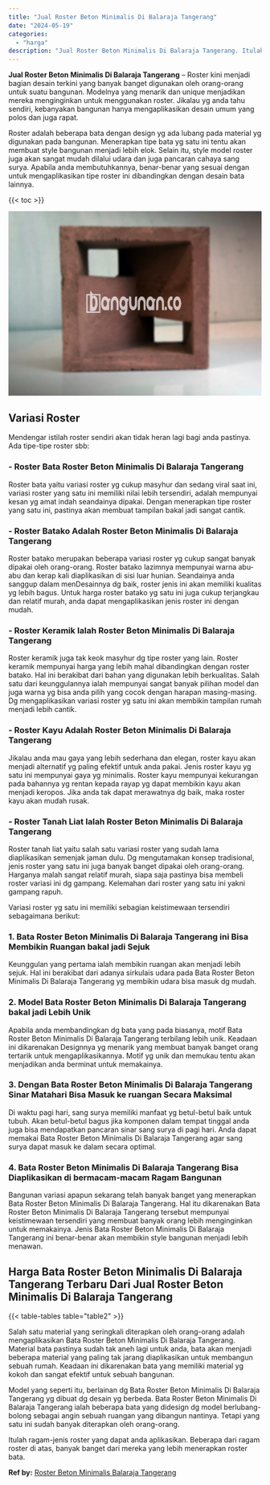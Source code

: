 ```yaml
---
title: "Jual Roster Beton Minimalis Di Balaraja Tangerang"
date: "2024-05-19"
categories: 
  - "harga"
description: "Jual Roster Beton Minimalis Di Balaraja Tangerang. Itulah ragam-jenis roster yang dapat anda aplikasikan. Beberapa dari ragam roster di atas, banyak banget d..."
---
```


**Jual Roster Beton Minimalis Di Balaraja Tangerang** – Roster kini menjadi bagian desain terkini yang banyak banget digunakan oleh orang-orang untuk suatu bangunan. Modelnya yang menarik dan unique menjadikan mereka menginginkan untuk menggunakan roster. Jikalau yg anda tahu sendiri, kebanyakan bangunan hanya mengaplikasikan desain umum yang polos dan juga rapat.

Roster adalah beberapa bata dengan design yg ada lubang pada material yg digunakan pada bangunan. Menerapkan tipe bata yg satu ini tentu akan membuat style bangunan menjadi lebih elok. Selain itu, style model roster juga akan sangat mudah dilalui udara dan juga pancaran cahaya sang surya. Apabila anda membutuhkannya, benar-benar yang sesuai dengan untuk mengaplikasikan tipe roster ini dibandingkan dengan desain bata lainnya.

{{< toc >}}

![Jual Roster Beton Minimalis Di Balaraja Tangerang](/images/bata-roster-minimalis-31.png)

## Variasi Roster

Mendengar istilah roster sendiri akan tidak heran lagi bagi anda pastinya. Ada tipe-tipe roster sbb:

### \- Roster Bata Roster Beton Minimalis Di Balaraja Tangerang

Roster bata yaitu variasi roster yg cukup masyhur dan sedang viral saat ini, variasi roster yang satu ini memiliki nilai lebih tersendiri, adalah mempunyai kesan yg amat indah seandainya dipakai. Dengan menerapkan tipe roster yang satu ini, pastinya akan membuat tampilan bakal jadi sangat cantik.

### \- Roster Batako Adalah Roster Beton Minimalis Di Balaraja Tangerang

Roster batako merupakan beberapa variasi roster yg cukup sangat banyak dipakai oleh orang-orang. Roster batako lazimnya mempunyai warna abu-abu dan kerap kali diaplikasikan di sisi luar hunian. Seandainya anda sanggup dalam menDesainnya dg baik, roster jenis ini akan memiliki kualitas yg lebih bagus. Untuk harga roster batako yg satu ini juga cukup terjangkau dan relatif murah, anda dapat mengaplikasikan jenis roster ini dengan mudah.

### \- Roster Keramik Ialah Roster Beton Minimalis Di Balaraja Tangerang

Roster keramik juga tak keok masyhur dg tipe roster yang lain. Roster keramik mempunyai harga yang lebih mahal dibandingkan dengan roster batako. Hal ini berakibat dari bahan yang digunakan lebih berkualitas. Salah satu dari keunggulannya ialah mempunyai sangat banyak pilihan model dan juga warna yg bisa anda pilih yang cocok dengan harapan masing-masing. Dg mengaplikasikan variasi roster yg satu ini akan membikin tampilan rumah menjadi lebih cantik.

### \- Roster Kayu Adalah Roster Beton Minimalis Di Balaraja Tangerang

Jikalau anda mau gaya yang lebih sederhana dan elegan, roster kayu akan menjadi alternatif yg paling efektif untuk anda pakai. Jenis roster kayu yg satu ini mempunyai gaya yg minimalis. Roster kayu mempunyai kekurangan pada bahannya yg rentan kepada rayap yg dapat membikin kayu akan menjadi keropos. Jika anda tak dapat merawatnya dg baik, maka roster kayu akan mudah rusak.

### \- Roster Tanah Liat Ialah Roster Beton Minimalis Di Balaraja Tangerang

Roster tanah liat yaitu salah satu variasi roster yang sudah lama diaplikasikan semenjak jaman dulu. Dg mengutamakan konsep tradisional, jenis roster yang satu ini juga banyak banget dipakai oleh orang-orang. Harganya malah sangat relatif murah, siapa saja pastinya bisa membeli roster variasi ini dg gampang. Kelemahan dari roster yang satu ini yakni gampang rapuh.

Variasi roster yg satu ini memiliki sebagian keistimewaan tersendiri sebagaimana berikut:

### 1\. Bata Roster Beton Minimalis Di Balaraja Tangerang ini Bisa Membikin Ruangan bakal jadi Sejuk

Keunggulan yang pertama ialah membikin ruangan akan menjadi lebih sejuk. Hal ini berakibat dari adanya sirkulais udara pada Bata Roster Beton Minimalis Di Balaraja Tangerang yg membikin udara bisa masuk dg mudah.

### 2\. Model Bata Roster Beton Minimalis Di Balaraja Tangerang bakal jadi Lebih Unik

Apabila anda membandingkan dg bata yang pada biasanya, motif Bata Roster Beton Minimalis Di Balaraja Tangerang terbilang lebih unik. Keadaan ini dikarenakan Designnya yg menarik yang membuat banyak banget orang tertarik untuk mengaplikasikannya. Motif yg unik dan memukau tentu akan menjadikan anda berminat untuk memakainya.

### 3\. Dengan Bata Roster Beton Minimalis Di Balaraja Tangerang Sinar Matahari Bisa Masuk ke ruangan Secara Maksimal

Di waktu pagi hari, sang surya memiliki manfaat yg betul-betul baik untuk tubuh. Akan betul-betul bagus jika komponen dalam tempat tinggal anda juga bisa mendapatkan pancaran sinar sang surya di pagi hari. Anda dapat memakai Bata Roster Beton Minimalis Di Balaraja Tangerang agar sang surya dapat masuk ke dalam secara optimal.

### 4\. Bata Roster Beton Minimalis Di Balaraja Tangerang Bisa Diaplikasikan di bermacam-macam Ragam Bangunan

Bangunan variasi apapun sekarang telah banyak banget yang menerapkan Bata Roster Beton Minimalis Di Balaraja Tangerang. Hal itu dikarenakan Bata Roster Beton Minimalis Di Balaraja Tangerang tersebut mempunyai keistimewaan tersendiri yang membuat banyak orang lebih menginginkan untuk memakainya. Jenis Bata Roster Beton Minimalis Di Balaraja Tangerang ini benar-benar akan membikin style bangunan menjadi lebih menawan.

## Harga Bata Roster Beton Minimalis Di Balaraja Tangerang Terbaru Dari Jual Roster Beton Minimalis Di Balaraja Tangerang

{{< table-tables table="table2" >}}

Salah satu material yang seringkali diterapkan oleh orang-orang adalah mengaplikasikan Bata Roster Beton Minimalis Di Balaraja Tangerang. Material bata pastinya sudah tak aneh lagi untuk anda, bata akan menjadi beberapa material yang paling tak jarang diaplikasikan untuk membangun sebuah rumah. Keadaan ini dikarenakan bata yang memiliki material yg kokoh dan sangat efektif untuk sebuah bangunan.

Model yang seperti itu, berlainan dg Bata Roster Beton Minimalis Di Balaraja Tangerang yg dibuat dg desain yg berbeda. Bata Roster Beton Minimalis Di Balaraja Tangerang ialah beberapa bata yang didesign dg model berlubang-bolong sebagai angin sebuah ruangan yang dibangun nantinya. Tetapi yang satu ini sudah banyak diterapkan oleh orang-orang.

Itulah ragam-jenis roster yang dapat anda aplikasikan. Beberapa dari ragam roster di atas, banyak banget dari mereka yang lebih menerapkan roster bata.

**Ref by:** [Roster Beton Minimalis Balaraja Tangerang](https://id.wikipedia.org/wiki/Roster)
